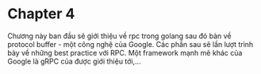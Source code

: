 # Chapter 4

Chương này ban đầu sẽ giới thiệu về rpc trong golang sau đó bàn về protocol buffer - một công nghệ của Google. Các phần sau sẽ lần lượt trình bày về những best practice với RPC. Một framework mạnh mẽ khác của Google là gRPC của được giới thiệu tới,...
